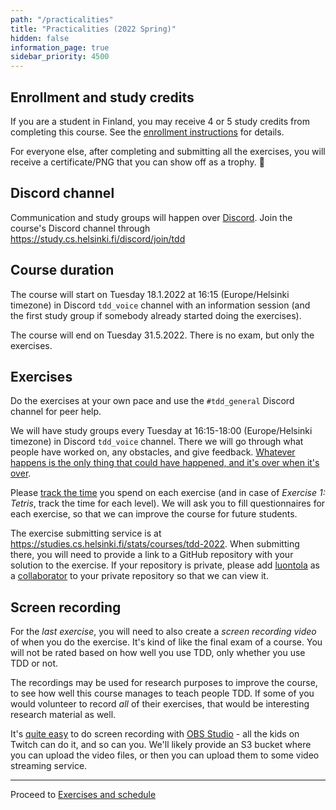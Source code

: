 ```yaml
---
path: "/practicalities"
title: "Practicalities (2022 Spring)"
hidden: false
information_page: true
sidebar_priority: 4500
---
```


## Enrollment and study credits

If you are a student in Finland, you may receive 4 or 5 study credits from completing this course. See the [enrollment instructions](/enrollment) for details.

For everyone else, after completing and submitting all the exercises, you will receive a certificate/PNG that you can show off as a trophy. 🏅


## Discord channel

Communication and study groups will happen over [Discord](https://discord.com/). Join the course's Discord channel through https://study.cs.helsinki.fi/discord/join/tdd


## Course duration

The course will start on Tuesday 18.1.2022 at 16:15 (Europe/Helsinki timezone) in Discord `tdd_voice` channel with an information session (and the first study group if somebody already started doing the exercises).

The course will end on Tuesday 31.5.2022. There is no exam, but only the exercises.


## Exercises

Do the exercises at your own pace and use the `#tdd_general` Discord channel for peer help.

We will have study groups every Tuesday at 16:15-18:00 (Europe/Helsinki timezone) in Discord `tdd_voice` channel. There we will go through what people have worked on, any obstacles, and give feedback. [Whatever happens is the only thing that could have happened, and it's over when it's over](https://www.youtube.com/watch?v=M_jhcvCYBbg).

Please [track the time](https://www.mytasktimer.com/) you spend on each exercise (and in case of *Exercise 1: Tetris*, track the time for each level). We will ask you to fill questionnaires for each exercise, so that we can improve the course for future students.

The exercise submitting service is at <https://studies.cs.helsinki.fi/stats/courses/tdd-2022>. When submitting there, you will need to provide a link to a GitHub repository with your solution to the exercise. If your repository is private, please add [luontola](https://github.com/luontola) as a [collaborator](https://docs.github.com/en/account-and-profile/setting-up-and-managing-your-github-user-account/managing-access-to-your-personal-repositories/inviting-collaborators-to-a-personal-repository) to your private repository so that we can view it.


## Screen recording

For the *last exercise*, you will need to also create a *screen recording video* of when you do the exercise. It's kind of like the final exam of a course. You will not be rated based on how well you use TDD, only whether you use TDD or not.

The recordings may be used for research purposes to improve the course, to see how well this course manages to teach people TDD. If some of you would volunteer to record *all* of their exercises, that would be interesting research material as well.

It's [quite easy](https://obsproject.com/wiki/OBS-Studio-Quickstart) to do screen recording with [OBS Studio](https://obsproject.com/) - all the kids on Twitch can do it, and so can you. We'll likely provide an S3 bucket where you can upload the video files, or then you can upload them to some video streaming service.

---

Proceed to [Exercises and schedule](/exercises)
